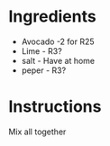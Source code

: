 # Ingredients
- Avocado -2 for R25
- Lime - R3?
- salt - Have at home
- peper - R3?

# Instructions
Mix all together
